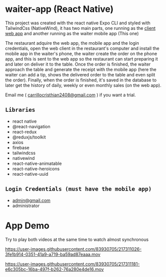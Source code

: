 
# waiter-app (React Native)

This project was created with the react native Expo CLI and styled with TailwindCss (NativeWind), it has two main parts, one running as the [client web app](https://github.com/cristhiandcl/waiter-client) and another running as the waiter mobile app (This one)

The restaurant adquire the web app, the mobile app and the login credentials, open the web client in the restaurant's computer and install the mobile app in the waiter's phone, the waiter create the order on the phone app, and this is sent to the web app so the restaurant can start preparing it and later on deliver it to the table. Once the order is finished, the waiter approach the table and generate the receipt with the mobile app (here the waiter can add a tip, shows the delivered order to the table and even split the order). Finally, when the order is finished, it's saved in the database to later get the history of daily, weekly or even monthly sales (on the web app).

Email me ( carrillocristhian2408@gmail.com ) if you want a trial.

## `Libraries`

* react native
* @react-navigation
* react-redux
* @reduxjs/toolkit
* axios
* firebase
* tailwindcss
* nativewind
* react-native-animatable
* react-native-heroicons
* react-native-uuid

## `Login Credentials (must have the mobile app)`

- admin@gmail.com
- administrator

# App Demo

Try to play both videos at the same time to watch almost synchronous

https://user-images.githubusercontent.com/83930705/217311026-3fe1b914-0351-41a9-a719-ba59ad87eaaa.mov

https://user-images.githubusercontent.com/83930705/217311181-e6c305bc-16ba-497f-b262-76a280e4de16.mov


